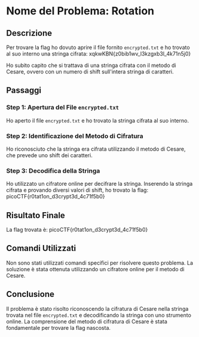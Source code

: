 # Nome del Problema: Rotation

## Descrizione

Per trovare la flag ho dovuto aprire il file fornito `encrypted.txt` e ho trovato al suo interno una stringa cifrata:
xqkwKBN{z0bib1wv_l3kzgxb3l_4k71n5j0}

Ho subito capito che si trattava di una stringa cifrata con il metodo di Cesare, ovvero con un numero di shift sull'intera stringa di caratteri.

## Passaggi

### Step 1: Apertura del File `encrypted.txt`

Ho aperto il file `encrypted.txt` e ho trovato la stringa cifrata al suo interno.

### Step 2: Identificazione del Metodo di Cifratura

Ho riconosciuto che la stringa era cifrata utilizzando il metodo di Cesare, che prevede uno shift dei caratteri.

### Step 3: Decodifica della Stringa

Ho utilizzato un cifratore online per decifrare la stringa. Inserendo la stringa cifrata e provando diversi valori di shift, ho trovato la flag:
picoCTF{r0tat1on_d3crypt3d_4c71f5b0}

## Risultato Finale

La flag trovata è: picoCTF{r0tat1on_d3crypt3d_4c71f5b0}

## Comandi Utilizzati

Non sono stati utilizzati comandi specifici per risolvere questo problema. La soluzione è stata ottenuta utilizzando un cifratore online per il metodo di Cesare.

## Conclusione

Il problema è stato risolto riconoscendo la cifratura di Cesare nella stringa trovata nel file `encrypted.txt` e decodificando la stringa con uno strumento online. La comprensione del metodo di cifratura di Cesare è stata fondamentale per trovare la flag nascosta.
